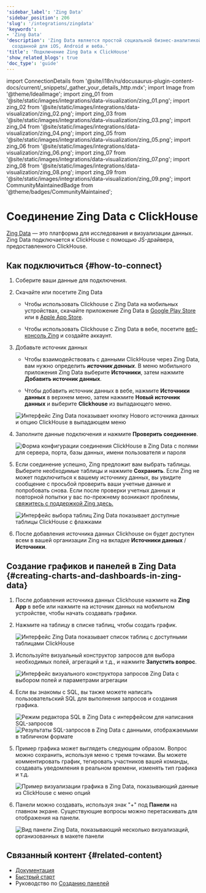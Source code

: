 ```yaml
---
'sidebar_label': 'Zing Data'
'sidebar_position': 206
'slug': '/integrations/zingdata'
'keywords':
- 'Zing Data'
'description': 'Zing Data является простой социальной бизнес-аналитикой для ClickHouse,
  созданной для iOS, Android и веба.'
'title': 'Подключение Zing Data к ClickHouse'
'show_related_blogs': true
'doc_type': 'guide'
---
```


import ConnectionDetails from '@site/i18n/ru/docusaurus-plugin-content-docs/current/_snippets/_gather_your_details_http.mdx';
import Image from '@theme/IdealImage';
import zing_01 from '@site/static/images/integrations/data-visualization/zing_01.png';
import zing_02 from '@site/static/images/integrations/data-visualization/zing_02.png';
import zing_03 from '@site/static/images/integrations/data-visualization/zing_03.png';
import zing_04 from '@site/static/images/integrations/data-visualization/zing_04.png';
import zing_05 from '@site/static/images/integrations/data-visualization/zing_05.png';
import zing_06 from '@site/static/images/integrations/data-visualization/zing_06.png';
import zing_07 from '@site/static/images/integrations/data-visualization/zing_07.png';
import zing_08 from '@site/static/images/integrations/data-visualization/zing_08.png';
import zing_09 from '@site/static/images/integrations/data-visualization/zing_09.png';
import CommunityMaintainedBadge from '@theme/badges/CommunityMaintained';


# Соединение Zing Data с ClickHouse

<CommunityMaintainedBadge/>

<a href="https://www.zingdata.com/" target="_blank">Zing Data</a> — это платформа для исследования и визуализации данных. Zing Data подключается к ClickHouse с помощью JS-драйвера, предоставленного ClickHouse.

## Как подключиться {#how-to-connect}
1. Соберите ваши данные для подключения.
<ConnectionDetails />

2. Скачайте или посетите Zing Data

    * Чтобы использовать Clickhouse с Zing Data на мобильных устройствах, скачайте приложение Zing Data в [Google Play Store](https://play.google.com/store/apps/details?id=com.getzingdata.android) или в [Apple App Store](https://apps.apple.com/us/app/zing-data-collaborative-bi/id1563294091).

    * Чтобы использовать Clickhouse с Zing Data в вебе, посетите [веб-консоль Zing](https://console.getzingdata.com/) и создайте аккаунт.

3. Добавьте источник данных

    * Чтобы взаимодействовать с данными ClickHouse через Zing Data, вам нужно определить **_источник данных_**. В меню мобильного приложения Zing Data выберите **Источники**, затем нажмите **Добавить источник данных**.

    * Чтобы добавить источник данных в вебе, нажмите **Источники данных** в верхнем меню, затем нажмите **Новый источник данных** и выберите **Clickhouse** из выпадающего меню.

    <Image size="md" img={zing_01} alt="Интерфейс Zing Data показывает кнопку Нового источника данных и опцию ClickHouse в выпадающем меню" border />
    <br/>

4. Заполните данные подключения и нажмите **Проверить соединение**.

    <Image size="md" img={zing_02} alt="Форма конфигурации соединения ClickHouse в Zing Data с полями для сервера, порта, базы данных, имени пользователя и пароля" border />
    <br/>

5. Если соединение успешно, Zing предложит вам выбрать таблицы. Выберите необходимые таблицы и нажмите **Сохранить**. Если Zing не может подключиться к вашему источнику данных, вы увидите сообщение с просьбой проверить ваши учетные данные и попробовать снова. Если после проверки учетных данных и повторной попытки у вас по-прежнему возникают проблемы, <a id="contact_link" href="mailto:hello@getzingdata.com">свяжитесь с поддержкой Zing здесь.</a>

    <Image size="md" img={zing_03} alt="Интерфейс выбора таблиц Zing Data показывает доступные таблицы ClickHouse с флажками" border />
    <br/>

6. После добавления источника данных Clickhouse он будет доступен всем в вашей организации Zing на вкладке **Источники данных** / **Источники**.

## Создание графиков и панелей в Zing Data {#creating-charts-and-dashboards-in-zing-data}

1. После добавления источника данных Clickhouse нажмите на **Zing App** в вебе или нажмите на источник данных на мобильном устройстве, чтобы начать создавать графики.

2. Нажмите на таблицу в списке таблиц, чтобы создать график.

    <Image size="sm" img={zing_04} alt="Интерфейс Zing Data показывает список таблиц с доступными таблицами ClickHouse" border />
    <br/>

3. Используйте визуальный конструктор запросов для выбора необходимых полей, агрегаций и т.д., и нажмите **Запустить вопрос**.

    <Image size="md" img={zing_05} alt="Интерфейс визуального конструктора запросов Zing Data с выбором полей и параметрами агрегации" border />
    <br/>

4. Если вы знакомы с SQL, вы также можете написать пользовательский SQL для выполнения запросов и создания графика.

    <Image size="md" img={zing_06} alt="Режим редактора SQL в Zing Data с интерфейсом для написания SQL-запросов" border />
    <Image size="md" img={zing_07} alt="Результаты SQL-запросов в Zing Data с данными, отображаемыми в табличном формате" border />

5. Пример графика может выглядеть следующим образом. Вопрос можно сохранить, используя меню с тремя точками. Вы можете комментировать график, тегировать участников вашей команды, создавать уведомления в реальном времени, изменять тип графика и т.д.

    <Image size="md" img={zing_08} alt="Пример визуализации графика в Zing Data, показывающий данные из ClickHouse с меню опций" border />
    <br/>

6. Панели можно создавать, используя знак "+" под **Панели** на главном экране. Существующие вопросы можно перетаскивать для отображения на панели.

    <Image size="md" img={zing_09} alt="Вид панели Zing Data, показывающий несколько визуализаций, организованных в макете панели" border />
    <br/>

## Связанный контент {#related-content}

- [Документация](https://docs.getzingdata.com/docs/)
- [Быстрый старт](https://getzingdata.com/quickstart/)
- Руководство по [Созданию панелей](https://getzingdata.com/blog/new-feature-create-multi-question-dashboards/)
